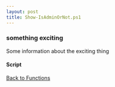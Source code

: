 ```yaml
---
layout: post
title: Show-IsAdminOrNot.ps1
---
```


### something exciting

Some information about the exciting thing

#### Script

<script src="https://gist-it.appspot.com/github.com/BanterBoy/scripts-blog/blob/master/PowerShell/functions/Show-IsAdminOrNot.ps1"></script>

<a href="/menu/_pages/functions.html">Back to Functions</a>
